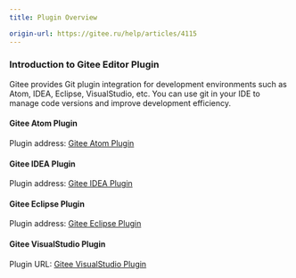 ```yaml
---
title: Plugin Overview

origin-url: https://gitee.ru/help/articles/4115
---
```


### Introduction to Gitee Editor Plugin

Gitee provides Git plugin integration for development environments such as Atom, IDEA, Eclipse, VisualStudio, etc. You can use git in your IDE to manage code versions and improve development efficiency.

#### Gitee Atom Plugin

Plugin address: [Gitee Atom Plugin]

#### Gitee IDEA Plugin

Plugin address: [Gitee IDEA Plugin]

#### Gitee Eclipse Plugin

Plugin address: [Gitee Eclipse Plugin]

#### Gitee VisualStudio Plugin

Plugin URL: [Gitee VisualStudio Plugin]

[Gitee Atom Plugin]:https://gitee.ru/GitGroup/atom-gitee
[Gitee IDEA Plugin]: https://gitee.ru/oschina/intellij-gitosc
[Gitee Eclipse Plugin]: https://gitee.ru/oschina/eclipse-oscgit
[Gitee VisualStudio Plugin]: https://gitee.ru/GitGroup/Gitee.VisualStudio